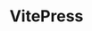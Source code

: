 ---
layout: home

title: VitePress
titleTemplate: Vite & Vue Powered Static Site Generator

hero:
  name: Indicadores de calidad de red
  text: 
  tagline: Estadísticas de los indicadores de calidad de los enlaces de conexión de tráfico internet
  actions:
    - theme: brand
      text: Ver Gráficos
      link: /indicadores-de-calidad
    - theme: alt
      text: Ley de Neutralidad
      link: https://bcn.cl/2mega
  image: /subtel.png

features:
  - title: "Contacto Técnico"
    details: "<b>Correo electrónico:</b> hola@ggwp.cl <br><b>Número telefónico:</b> +56 90303456</p>"
  - title: "Contacto Administrativo"
    details: "<b>Correo electrónico:</b> hola@ggwp.cl <br><b>Número telefónico:</b> +56 90303456</p>"


---
